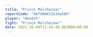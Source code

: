 ```yaml
---
title: "Prince Malchezaar"
reportCode: "9AfVWmKt2b34yk8h"
player: "Nenëth"
fight: "Prince Malchezaar"
date: 2021-10-09T12:54:48.063000+00:00
---
```

